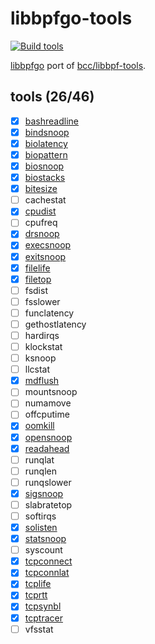 # libbpfgo-tools

[![Build tools](https://github.com/mozillazg/libbpfgo-tools/actions/workflows/build.yml/badge.svg?branch=master)](https://github.com/mozillazg/libbpfgo-tools/actions/workflows/build.yml)

[libbpfgo](https://github.com/aquasecurity/libbpfgo) port of [bcc/libbpf-tools](https://github.com/iovisor/bcc/tree/master/libbpf-tools).


## tools (26/46)

* [x] [bashreadline](./tools/bashreadline)
* [x] [bindsnoop](./tools/bindsnoop)
* [x] [biolatency](./tools/biolatency)
* [x] [biopattern](./tools/biopattern)
* [x] [biosnoop](./tools/biosnoop)
* [x] [biostacks](./tools/biostacks)
* [x] [bitesize](./tools/bitesize)
* [ ] cachestat
* [x] [cpudist](./tools/cpudist)
* [ ] cpufreq
* [x] [drsnoop](./tools/drsnoop)
* [x] [execsnoop](./tools/execsnoop)
* [x] [exitsnoop](./tools/exitsnoop)
* [x] [filelife](./tools/filelife)
* [x] [filetop](./tools/filetop)
* [ ] fsdist
* [ ] fsslower
* [ ] funclatency
* [ ] gethostlatency
* [ ] hardirqs
* [ ] klockstat
* [ ] ksnoop
* [ ] llcstat
* [x] [mdflush](./tools/mdflush)
* [ ] mountsnoop
* [ ] numamove
* [ ] offcputime
* [x] [oomkill](./tools/oomkill)
* [x] [opensnoop](./tools/opensnoop)
* [x] [readahead](./tools/readahead)
* [ ] runqlat
* [ ] runqlen
* [ ] runqslower
* [x] [sigsnoop](./tools/sigsnoop)
* [ ] slabratetop
* [ ] softirqs
* [x] [solisten](./tools/solisten)
* [x] [statsnoop](./tools/statsnoop)
* [ ] syscount
* [x] [tcpconnect](./tools/tcpconnect)
* [x] [tcpconnlat](./tools/tcpconnlat)
* [x] [tcplife](./tools/tcplife)
* [x] [tcprtt](./tools/tcprtt)
* [x] [tcpsynbl](./tools/tcpsynbl)
* [x] [tcptracer](./tools/tcptracer)
* [ ] vfsstat
